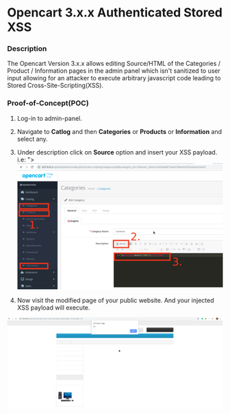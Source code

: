 # Opencart 3.x.x Authenticated Stored XSS

### Description

The Opencart Version 3.x.x allows editing Source/HTML of the Categories / Product / Information pages in the admin panel which isn't sanitized to user input allowing for an attacker to execute arbitrary javascript code leading to Stored Cross-Site-Scripting(XSS).

### Proof-of-Concept(POC)

1. Log-in to admin-panel.

2. Navigate to **Catlog** and then **Categories** or **Products** or **Information** and select any.

3. Under description click on **Source** option and insert your XSS payload. i.e: "><script>alert("XSS")</script>
![Opencart Authenticated Stored XSS](/oc_authenticated_stored_xss.png)

4. Now visit the modified page of your public website. And your injected XSS payload will execute.

![Opencart Authenticated Stored XSS](/xss_popup.png)
